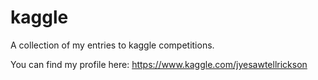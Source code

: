 # kaggle
A collection of my entries to kaggle competitions.

You can find my profile here: https://www.kaggle.com/jyesawtellrickson
